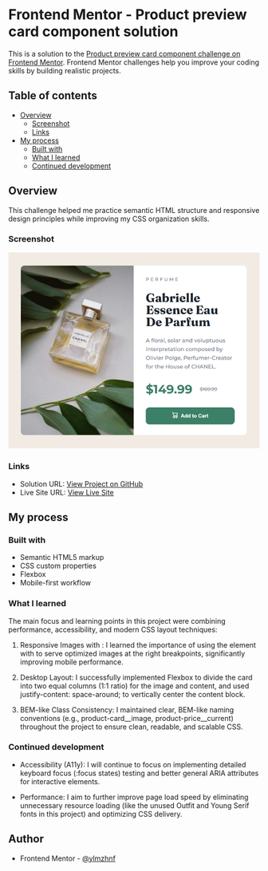 # Frontend Mentor - Product preview card component solution

This is a solution to the [Product preview card component challenge on Frontend Mentor](https://www.frontendmentor.io/challenges/product-preview-card-component-GO7UmttRfa). Frontend Mentor challenges help you improve your coding skills by building realistic projects. 

## Table of contents

- [Overview](#overview)
  - [Screenshot](#screenshot)
  - [Links](#links)
- [My process](#my-process)
  - [Built with](#built-with)
  - [What I learned](#what-i-learned)
  - [Continued development](#continued-development)

## Overview

This challenge helped me practice semantic HTML structure and responsive design principles while improving my CSS organization skills.

### Screenshot

![Final Solution Screenshot](./images/product-preview-card-component-main-screenshot.png)

### Links

- Solution URL: [View Project on GitHub](https://github.com/ylmzhnf/frontend-mentor-learning/tree/main/05-product-preview-card-component-main)
- Live Site URL: [View Live Site](https://ylmzhnf.github.io/frontend-mentor-learning/05-product-preview-card-component-main/)

## My process

### Built with

- Semantic HTML5 markup
- CSS custom properties
- Flexbox
- Mobile-first workflow

### What I learned

The main focus and learning points in this project were combining performance, accessibility, and modern CSS layout techniques:

1. Responsive Images with <picture>: I learned the importance of using the <picture> element with <source media> to serve optimized images at the right breakpoints, significantly improving mobile performance.

2. Desktop Layout: I successfully implemented Flexbox to divide the card into two equal columns (1:1 ratio) for the image and content, and used justify-content: space-around; to vertically center the content block.

3. BEM-like Class Consistency: I maintained clear, BEM-like naming conventions (e.g., product-card__image, product-price__current) throughout the project to ensure clean, readable, and scalable CSS.

### Continued development

- Accessibility (A11y): I will continue to focus on implementing detailed keyboard focus (:focus states) testing and better general ARIA attributes for interactive elements.

- Performance: I aim to further improve page load speed by eliminating unnecessary resource loading (like the unused Outfit and Young Serif fonts in this project) and optimizing CSS delivery.

## Author

- Frontend Mentor - [@ylmzhnf](https://www.frontendmentor.io/profile/ylmzhnf)